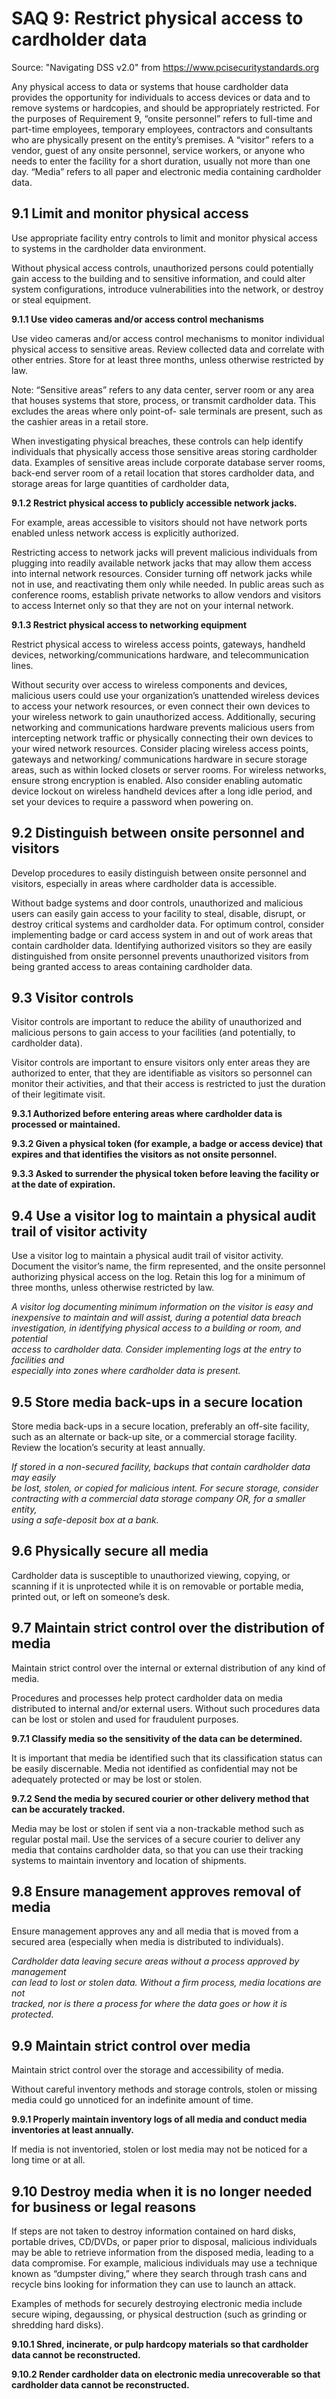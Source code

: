 # SAQ 9: Restrict physical access to cardholder data #

Source: "Navigating DSS v2.0" from https://www.pcisecuritystandards.org

Any physical access to data or systems that house cardholder data provides the opportunity for individuals to access devices or data and to
remove systems or hardcopies, and should be appropriately restricted. For the purposes of Requirement 9, “onsite personnel” refers to full-time
and part-time employees, temporary employees, contractors and consultants who are physically present on the entity’s premises. A “visitor” refers
to a vendor, guest of any onsite personnel, service workers, or anyone who needs to enter the facility for a short duration, usually not more than
one day. “Media” refers to all paper and electronic media containing cardholder data.

## 9.1 Limit and monitor physical access ##

Use appropriate facility entry controls to limit and monitor physical access to systems in the cardholder data environment.

Without physical access controls, unauthorized persons could potentially gain
access to the building and to sensitive information, and could alter system
configurations, introduce vulnerabilities into the network, or destroy or steal
equipment.

<b>9.1.1 Use video cameras and/or access control mechanisms</b>

Use video cameras and/or access control mechanisms to
monitor individual physical access to sensitive areas. Review
collected data and correlate with other entries.
Store for at least three months, unless otherwise restricted by law.

Note: “Sensitive areas” refers to any data center, server room
or any area that houses systems that store, process, or transmit
cardholder data. This excludes the areas where only point-of-
sale terminals are present, such as the cashier areas in a retail
store.

When investigating physical breaches, these controls can help identify individuals
that physically access those sensitive areas storing cardholder data. Examples of
sensitive areas include corporate database server rooms, back-end server room of
a retail location that stores cardholder data, and storage areas for large quantities
of cardholder data,

<b>9.1.2 Restrict physical access to publicly accessible network jacks.</b>

For example, areas accessible to visitors should not have
network ports enabled unless network access is explicitly
authorized.

Restricting access to network jacks will prevent malicious individuals from plugging
into readily available network jacks that may allow them access into internal
network resources. Consider turning off network jacks while not in use, and
reactivating them only while needed. In public areas such as conference rooms,
establish private networks to allow vendors and visitors to access Internet only so
that they are not on your internal network.

<b>9.1.3 Restrict physical access to networking equipment</b>

Restrict physical access to wireless access points,
gateways, handheld devices, networking/communications
hardware, and telecommunication lines.

Without security over access to wireless components and devices, malicious users
could use your organization’s unattended wireless devices to access your network
resources, or even connect their own devices to your wireless network to gain
unauthorized access. Additionally, securing networking and communications
hardware prevents malicious users from intercepting network traffic or physically
connecting their own devices to your wired network resources.
Consider placing wireless access points, gateways and networking/
communications hardware in secure storage areas, such as within locked closets
or server rooms. For wireless networks, ensure strong encryption is enabled. Also
consider enabling automatic device lockout on wireless handheld devices after a
long idle period, and set your devices to require a password when powering on.

## 9.2 Distinguish between onsite personnel and visitors ##

Develop procedures to easily distinguish between onsite personnel and visitors, especially in areas where cardholder data is accessible.

Without badge systems and door controls, unauthorized and malicious users can
easily gain access to your facility to steal, disable, disrupt, or destroy critical
systems and cardholder data. For optimum control, consider implementing badge
or card access system in and out of work areas that contain cardholder data.
Identifying authorized visitors so they are easily distinguished from onsite
personnel prevents unauthorized visitors from being granted access to areas
containing cardholder data.

## 9.3 Visitor controls ##

Visitor controls are important to reduce the ability of unauthorized and malicious
persons to gain access to your facilities (and potentially, to cardholder data).

Visitor controls are important to ensure visitors only enter areas they are
authorized to enter, that they are identifiable as visitors so personnel can monitor
their activities, and that their access is restricted to just the duration of their
legitimate visit.

<b>9.3.1 Authorized before entering areas where cardholder data is processed or maintained.</b>

<b>9.3.2 Given a physical token (for example, a badge or access device) that expires and that identifies the visitors as not onsite personnel.</b>

<b>9.3.3 Asked to surrender the physical token before leaving the facility or at the date of expiration.</b>

## 9.4 Use a visitor log to maintain a physical audit trail of visitor activity ##

Use a visitor log to maintain a physical audit trail of visitor activity. Document the visitor’s name, the firm represented, and
the onsite personnel authorizing physical access on the log.
Retain this log for a minimum of three months, unless otherwise
restricted by law.

<i>A visitor log documenting minimum information on the visitor is easy and<br>
inexpensive to maintain and will assist, during a potential data breach<br>
investigation, in identifying physical access to a building or room, and potential<br>
access to cardholder data. Consider implementing logs at the entry to facilities and<br>
especially into zones where cardholder data is present.<br>
</i>

## 9.5 Store media back-ups in a secure location ##

Store media back-ups in a secure location, preferably an off-site facility, such as an alternate or back-up site, or a commercial
storage facility. Review the location’s security at least annually.

<i>
If stored in a non-secured facility, backups that contain cardholder data may easily<br>
be lost, stolen, or copied for malicious intent. For secure storage, consider<br>
contracting with a commercial data storage company OR, for a smaller entity,<br>
using a safe-deposit box at a bank.<br>
</i>

## 9.6 Physically secure all media ##

Cardholder data is susceptible to unauthorized viewing, copying, or scanning if it is
unprotected while it is on removable or portable media, printed out, or left on
someone’s desk.

## 9.7 Maintain strict control over the distribution of media ##

Maintain strict control over the internal or external distribution of any kind of media.

Procedures and processes help protect cardholder data on media distributed to
internal and/or external users. Without such procedures data can be lost or stolen
and used for fraudulent purposes.

<b>9.7.1 Classify media so the sensitivity of the data can be determined.</b>

It is important that media be identified such that its classification status can be
easily discernable. Media not identified as confidential may not be adequately
protected or may be lost or stolen.

<b>9.7.2 Send the media by secured courier or other delivery method that can be accurately tracked.</b>

Media may be lost or stolen if sent via a non-trackable method such as regular
postal mail. Use the services of a secure courier to deliver any media that contains
cardholder data, so that you can use their tracking systems to maintain inventory
and location of shipments.

## 9.8 Ensure management approves removal of media ##

Ensure management approves any and all media that is moved from a secured area (especially when media is distributed to individuals).

<i>
Cardholder data leaving secure areas without a process approved by management<br>
can lead to lost or stolen data. Without a firm process, media locations are not<br>
tracked, nor is there a process for where the data goes or how it is protected.<br>
</i>

## 9.9 Maintain strict control over media ##

Maintain strict control over the storage and accessibility of media.

Without careful inventory methods and storage controls, stolen or missing media
could go unnoticed for an indefinite amount of time.

<b>9.9.1 Properly maintain inventory logs of all media and conduct media inventories at least annually.</b>

If media is not inventoried, stolen or lost media may not be noticed for a long time or at all.

## 9.10 Destroy media when it is no longer needed for business or legal reasons ##

If steps are not taken to destroy information contained on hard disks, portable
drives, CD/DVDs, or paper prior to disposal, malicious individuals may be able to
retrieve information from the disposed media, leading to a data compromise. For
example, malicious individuals may use a technique known as “dumpster diving,”
where they search through trash cans and recycle bins looking for information they
can use to launch an attack.

Examples of methods for securely destroying electronic media include secure
wiping, degaussing, or physical destruction (such as grinding or shredding hard
disks).

<b>9.10.1 Shred, incinerate, or pulp hardcopy materials so that cardholder data cannot be reconstructed.</b>

<b>9.10.2 Render cardholder data on electronic media unrecoverable so that cardholder data cannot be reconstructed.</b>








